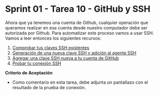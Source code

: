 # Sprint 01 - Tarea 10 - GitHub y SSH

Ahora que ya tenemos una cuenta de Github, cualquier operación que queramos realizar en esa cuenta desde nuestro computador debe ser autorizada por Github. Para automatizar este proceso vamos a usar SSH. Vamos a leer entonces los siguientes recursos:

1. [Comprobar tus claves SSH existentes](https://docs.github.com/es/authentication/connecting-to-github-with-ssh/checking-for-existing-ssh-keys)
2. [Generación de una nueva clave SSH y adición al agente SSH](https://docs.github.com/es/authentication/connecting-to-github-with-ssh/generating-a-new-ssh-key-and-adding-it-to-the-ssh-agent)
3. [Agregar una clave SSH nueva a tu cuenta de GitHub](https://docs.github.com/es/authentication/connecting-to-github-with-ssh/adding-a-new-ssh-key-to-your-github-account)
4. [Probar tu conexión SSH](https://docs.github.com/es/authentication/connecting-to-github-with-ssh/testing-your-ssh-connection)

**Criterio de Aceptación**

- Como comentario en esta tarea, debe adjunta un pantallazo con el resultado de la prueba de conexión.
